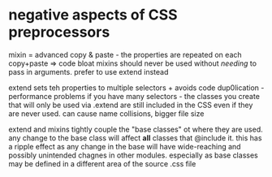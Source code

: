 # negative aspects of CSS preprocessors

mixin = advanced copy & paste - the properties are repeated on each copy+paste
=> code bloat mixins should never be used without _needing_ to pass in
arguments. prefer to use extend instead

extend sets teh properties to multiple selectors + avoids code dup0lication -
performance problems if you have many selectors - the classes you create that
will only be used via .extend are still included in the CSS even if they are
never used. can cause name collisions, bigger file size

extend and mixins tightly couple the "base classes" ot where they are used. any
change to the base class will affect **all** classes that @include it. this has
a ripple effect as any change in the base will have wide-reaching and possibly
unintended chagnes in other modules. especially as base classes may be defined
in a different area of the source .css file
